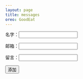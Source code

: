 ```yaml
---
layout: page
title: messages
oreo: GoodEat
---
```


<form action="./doadd.php" method="post">
        <p>名字：<input type="text" name="name"></p>
        <p>邮箱：<input type="text" name="email"></p>
        <p>留言：<input type="text" name="comment"></p>
        <input type="submit" value="添加">
    </form>
